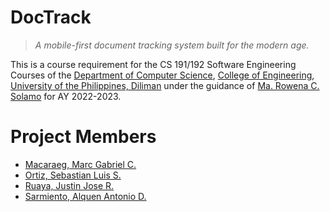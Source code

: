 # DocTrack

> *A mobile-first document tracking system built for the modern age.*

This is a course requirement for the CS 191/192 Software Engineering Courses of the [Department of Computer Science][dcs], [College of Engineering][coe], [University of the Philippines, Diliman][upd] under the guidance of [Ma. Rowena C. Solamo](https://dcs.upd.edu.ph/people/rowena-solamo/) for AY 2022-2023.

[dcs]: https://dcs.upd.edu.ph/
[coe]: https://coe.upd.edu.ph/
[upd]: https://upd.edu.ph/

# Project Members
* [Macaraeg, Marc Gabriel C.](https://github.com/SporadicToast)
* [Ortiz, Sebastian Luis S.](https://github.com/Some-Dood)
* [Ruaya, Justin Jose R.](https://github.com/justinruaya123)
* [Sarmiento, Alquen Antonio D.](https://github.com/Arukuen)
